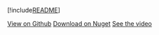 [!include[README](../README.md)]


<div class="buttons-unit">
					<a href="https://github.com/roadrunnerlenny/etlbox" class="button"><i class="glyphicon glyphicon-eye-open"></i> View on Github</a>
					<a href="https://www.nuget.org/packages/ETLBox" class="button"><i class="glyphicon glyphicon-download"></i> Download on Nuget</a>
					<a href="https://www.youtube.com/watch?v=CsWZuRpl6PA" class="button"><i class="glyphicon glyphicon-play-circle"></i> See the video</a>
				</div>